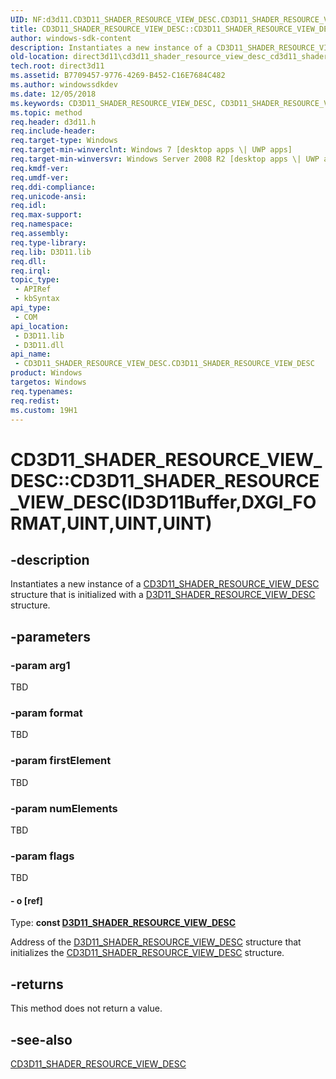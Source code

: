 ```yaml
---
UID: NF:d3d11.CD3D11_SHADER_RESOURCE_VIEW_DESC.CD3D11_SHADER_RESOURCE_VIEW_DESC(ID3D11Buffer,DXGI_FORMAT,UINT,UINT,UINT)
title: CD3D11_SHADER_RESOURCE_VIEW_DESC::CD3D11_SHADER_RESOURCE_VIEW_DESC(ID3D11Buffer,DXGI_FORMAT,UINT,UINT,UINT) (d3d11.h)
author: windows-sdk-content
description: Instantiates a new instance of a CD3D11_SHADER_RESOURCE_VIEW_DESC structure that is initialized with a D3D11_SHADER_RESOURCE_VIEW_DESC structure.
old-location: direct3d11\cd3d11_shader_resource_view_desc_cd3d11_shader_resource_view_desc_d3d11_shader_resource_view_desc_.htm
tech.root: direct3d11
ms.assetid: B7709457-9776-4269-B452-C16E7684C482
ms.author: windowssdkdev
ms.date: 12/05/2018
ms.keywords: CD3D11_SHADER_RESOURCE_VIEW_DESC, CD3D11_SHADER_RESOURCE_VIEW_DESC interface [Direct3D 11],CD3D11_SHADER_RESOURCE_VIEW_DESC method, CD3D11_SHADER_RESOURCE_VIEW_DESC method [Direct3D 11], CD3D11_SHADER_RESOURCE_VIEW_DESC method [Direct3D 11],CD3D11_SHADER_RESOURCE_VIEW_DESC interface, CD3D11_SHADER_RESOURCE_VIEW_DESC.CD3D11_SHADER_RESOURCE_VIEW_DESC, CD3D11_SHADER_RESOURCE_VIEW_DESC.CD3D11_SHADER_RESOURCE_VIEW_DESC(ID3D11Buffer,DXGI_FORMAT,UINT,UINT,UINT), CD3D11_SHADER_RESOURCE_VIEW_DESC::CD3D11_SHADER_RESOURCE_VIEW_DESC, CD3D11_SHADER_RESOURCE_VIEW_DESC::CD3D11_SHADER_RESOURCE_VIEW_DESC(ID3D11Buffer,DXGI_FORMAT,UINT,UINT,UINT), CD3D11_SHADER_RESOURCE_VIEW_DESC::CD3D11_SHADER_RESOURCE_VIEW_DESC(const D3D11_SHADER_RESOURCE_VIEW_DESC&), d3d11/CD3D11_SHADER_RESOURCE_VIEW_DESC::CD3D11_SHADER_RESOURCE_VIEW_DESC, direct3d11.cd3d11_shader_resource_view_desc_cd3d11_shader_resource_view_desc_d3d11_shader_resource_view_desc_
ms.topic: method
req.header: d3d11.h
req.include-header: 
req.target-type: Windows
req.target-min-winverclnt: Windows 7 [desktop apps \| UWP apps]
req.target-min-winversvr: Windows Server 2008 R2 [desktop apps \| UWP apps]
req.kmdf-ver: 
req.umdf-ver: 
req.ddi-compliance: 
req.unicode-ansi: 
req.idl: 
req.max-support: 
req.namespace: 
req.assembly: 
req.type-library: 
req.lib: D3D11.lib
req.dll: 
req.irql: 
topic_type:
 - APIRef
 - kbSyntax
api_type:
 - COM
api_location:
 - D3D11.lib
 - D3D11.dll
api_name:
 - CD3D11_SHADER_RESOURCE_VIEW_DESC.CD3D11_SHADER_RESOURCE_VIEW_DESC
product: Windows
targetos: Windows
req.typenames: 
req.redist: 
ms.custom: 19H1
---
```


# CD3D11_SHADER_RESOURCE_VIEW_DESC::CD3D11_SHADER_RESOURCE_VIEW_DESC(ID3D11Buffer,DXGI_FORMAT,UINT,UINT,UINT)


## -description


Instantiates a new instance of a <a href="https://msdn.microsoft.com/A6604A04-2D05-4CEB-8D47-C59789EE047E">CD3D11_SHADER_RESOURCE_VIEW_DESC</a> structure that is initialized with a <a href="https://msdn.microsoft.com/7ce09172-8a01-4718-b0ef-0ae118a9be16">D3D11_SHADER_RESOURCE_VIEW_DESC</a> structure.


## -parameters




### -param arg1

TBD


### -param format

TBD


### -param firstElement

TBD


### -param numElements

TBD


### -param flags

TBD




#### - o [ref]

Type: <b>const <a href="https://msdn.microsoft.com/7ce09172-8a01-4718-b0ef-0ae118a9be16">D3D11_SHADER_RESOURCE_VIEW_DESC</a></b>

Address of the <a href="https://msdn.microsoft.com/7ce09172-8a01-4718-b0ef-0ae118a9be16">D3D11_SHADER_RESOURCE_VIEW_DESC</a> structure that initializes the <a href="https://msdn.microsoft.com/A6604A04-2D05-4CEB-8D47-C59789EE047E">CD3D11_SHADER_RESOURCE_VIEW_DESC</a> structure.


## -returns



This method does not return a value.




## -see-also




<a href="https://msdn.microsoft.com/A6604A04-2D05-4CEB-8D47-C59789EE047E">CD3D11_SHADER_RESOURCE_VIEW_DESC</a>
 

 

